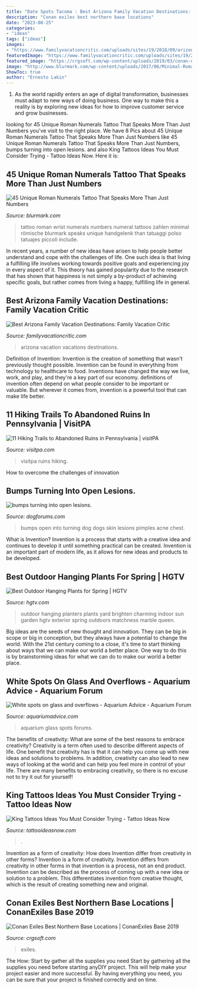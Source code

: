 ```yaml
---
title: "Date Spots Tacoma : Best Arizona Family Vacation Destinations: Family Vacation Critic"
description: "Conan exiles best northern base locations"
date: "2023-08-25"
categories:
- "ideas"
tags: ["ideas"]
images:
- "https://www.familyvacationcritic.com/uploads/sites/19/2018/09/arizona_GettyImages-674650494-1280x640.jpg"
featuredImage: "https://www.familyvacationcritic.com/uploads/sites/19/2018/09/arizona_GettyImages-674650494-1280x640.jpg"
featured_image: "https://crgsoft.com/wp-content/uploads/2019/03/conan-exiles-best-northern-base-location.jpg"
image: "http://www.blurmark.com/wp-content/uploads/2017/06/Minimal-Roman-Numerals-Tattoo-On-Wrist.jpg"
ShowToc: true
author: "Ernesto Lakin"
---
```



1. As the world rapidly enters an age of digital transformation, businesses must adapt to new ways of doing business. One way to make this a reality is by exploring new ideas for how to improve customer service and grow businesses.

	

		
looking for 45 Unique Roman Numerals Tattoo That Speaks More Than Just Numbers you've visit to the right place. We have 8 Pics about 45 Unique Roman Numerals Tattoo That Speaks More Than Just Numbers like 45 Unique Roman Numerals Tattoo That Speaks More Than Just Numbers, bumps turning into open lesions. and also King Tattoos Ideas You Must Consider Trying - Tattoo Ideas Now. Here it is:
		
    
## 45 Unique Roman Numerals Tattoo That Speaks More Than Just Numbers

<img loading=lazy src="http://www.blurmark.com/wp-content/uploads/2017/06/Minimal-Roman-Numerals-Tattoo-On-Wrist.jpg" onerror="this.onerror=null;this.src='https://tse1.mm.bing.net/th?id=OIP._L1fr17TrQfj6-MP4j9OmQHaK9&amp;pid=15.1';" alt="45 Unique Roman Numerals Tattoo That Speaks More Than Just Numbers">

_Source: blurmark.com_

>tattoo roman wrist numerals numbers numeral tattoos zahlen minimal römische blurmark speaks unique handgelenk than tatuaggi polso tatuajes piccoli include. 

	

In recent years, a number of new ideas have arisen to help people better understand and cope with the challenges of life. One such idea is that living a fulfilling life involves working towards positive goals and experiencing joy in every aspect of it. This theory has gained popularity due to the research that has shown that happiness is not simply a by-product of achieving specific goals, but rather comes from living a happy, fulfilling life in general.

    
## Best Arizona Family Vacation Destinations: Family Vacation Critic

<img loading=lazy src="https://www.familyvacationcritic.com/uploads/sites/19/2018/09/arizona_GettyImages-674650494-1280x640.jpg" onerror="this.onerror=null;this.src='https://tse1.mm.bing.net/th?id=OIP.oVsK7fMWmvidOtTTnVB09wHaDt&amp;pid=15.1';" alt="Best Arizona Family Vacation Destinations: Family Vacation Critic">

_Source: familyvacationcritic.com_

>arizona vacation vacations destinations. 

	

Definition of Invention:
Invention is the creation of something that wasn't previously thought possible. Invention can be found in everything from technology to healthcare to food. Inventions have changed the way we live, work, and play, and they're a key part of our economy. definitions of invention often depend on what people consider to be important or valuable. But wherever it comes from, invention is a powerful tool that can make life better.

    
## 11 Hiking Trails To Abandoned Ruins In Pennsylvania | VisitPA

<img loading=lazy src="https://www.visitpa.com/sites/default/files/2021-03/hero_hiking_ruins.jpg" onerror="this.onerror=null;this.src='https://tse4.mm.bing.net/th?id=OIP.yA4RLIQ18wsNSWJFB-0hgwHaDi&amp;pid=15.1';" alt="11 Hiking Trails to Abandoned Ruins in Pennsylvania | visitPA">

_Source: visitpa.com_

>visitpa ruins hiking. 

	

How to overcome the challenges of innovation
 

    
## Bumps Turning Into Open Lesions.

<img loading=lazy src="https://www.dogforums.com/attachments/dog-health-questions/9317d1241645052-bumps-turning-into-open-1.jpg" onerror="this.onerror=null;this.src='https://tse3.mm.bing.net/th?id=OIP.XVAg9qegbR_JNwvvZ31SSwHaJ4&amp;pid=15.1';" alt="bumps turning into open lesions.">

_Source: dogforums.com_

>bumps open into turning dog dogs skin lesions pimples acne chest. 

	

What is Invention?
Invention is a process that starts with a creative idea and continues to develop it until something practical can be created. Invention is an important part of modern life, as it allows for new ideas and products to be developed.

    
## Best Outdoor Hanging Plants For Spring | HGTV

<img loading=lazy src="https://hgtvhome.sndimg.com/content/dam/images/hgtv/fullset/2015/3/31/0/Original-BPF-Spring-House_exterior_hanging-plants_marble-queen-pathos_v.jpg.rend.hgtvcom.616.822.suffix/1427848563533.jpeg" onerror="this.onerror=null;this.src='https://tse2.mm.bing.net/th?id=OIP.QZ7O6tMtUol5gz_JWTWtTwHaJ4&amp;pid=15.1';" alt="Best Outdoor Hanging Plants for Spring | HGTV">

_Source: hgtv.com_

>outdoor hanging planters plants yard brighten charming indoor sun garden hgtv exterior spring outdoors matchness marble queen. 

	

Big ideas are the seeds of new thought and innovation. They can be big in scope or big in conception, but they always have a potential to change the world. With the 21st century coming to a close, it's time to start thinking about ways that we can make our world a better place. One way to do this is by brainstorming ideas for what we can do to make our world a better place.

    
## White Spots On Glass And Overflows - Aquarium Advice - Aquarium Forum

<img loading=lazy src="http://www.aquariumadvice.com/forums/attachment.php?attachmentid=32863&amp;stc=1&amp;thumb=1&amp;d=1301670302" onerror="this.onerror=null;this.src='https://tse1.mm.bing.net/th?id=OIP.JIwH2KsGnNPNkL4LVoWLFQHaJ6&amp;pid=15.1';" alt="White spots on glass and overflows - Aquarium Advice - Aquarium Forum">

_Source: aquariumadvice.com_

>aquarium glass spots forums. 

	

The benefits of creativity: What are some of the best reasons to embrace creativity?
Creativity is a term often used to describe different aspects of life. One benefit that creativity has is that it can help you come up with new ideas and solutions to problems. In addition, creativity can also lead to new ways of looking at the world and can help you feel more in control of your life. There are many benefits to embracing creativity, so there is no excuse not to try it out for yourself!

    
## King Tattoos Ideas You Must Consider Trying - Tattoo Ideas Now

<img loading=lazy src="https://www.tattooideasnow.com/wp-content/uploads/2020/05/king-tattoo-22-1024x576.jpg" onerror="this.onerror=null;this.src='https://tse2.mm.bing.net/th?id=OIP.NV9obJw_mylOUl6RHxGuwAHaEK&amp;pid=15.1';" alt="King Tattoos Ideas You Must Consider Trying - Tattoo Ideas Now">

_Source: tattooideasnow.com_

>. 

	

Invention as a form of creativity: How does Invention differ from creativity in other forms?
Invention is a form of creativity. Invention differs from creativity in other forms in that invention is a process, not an end product. Invention can be described as the process of coming up with a new idea or solution to a problem. This differentiates invention from creative thought, which is the result of creating something new and original.

    
## Conan Exiles Best Northern Base Locations | ConanExiles Base 2019

<img loading=lazy src="https://crgsoft.com/wp-content/uploads/2019/03/conan-exiles-best-northern-base-location.jpg" onerror="this.onerror=null;this.src='https://tse3.mm.bing.net/th?id=OIP.KwP_3S7SpHfo2vLHlcG1pwHaEK&amp;pid=15.1';" alt="Conan Exiles Best Northern Base Locations | ConanExiles Base 2019">

_Source: crgsoft.com_

>exiles. 

	

The How: Start by gather all the supplies you need
Start by gathering all the supplies you need before starting anyDIY project. This will help make your project easier and more successful. By having everything you need, you can be sure that your project is finished correctly and on time.


